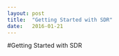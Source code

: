```yaml
---
layout: post
title:  "Getting Started with SDR"
date:   2016-01-21
---
```

#Getting Started with SDR
